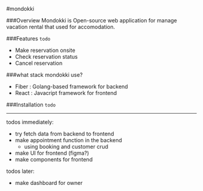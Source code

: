 #mondokki

###Overview
Mondokki is Open-source web application for manage vacation rental that used for accomodation.

###Features
`todo`
* Make reservation onsite
* Check reservation status
* Cancel reservation

###what stack mondokki use?
* Fiber : Golang-based framework for backend
* React : Javacript framework for frontend

###Installation
`todo`
___

todos immediately:
* try fetch data from backend to frontend
* make appointment function in the backend
  *  using booking and customer crud
* make UI for frontend (figma?)
* make components for frontend

todos later:
* make dashboard for owner

